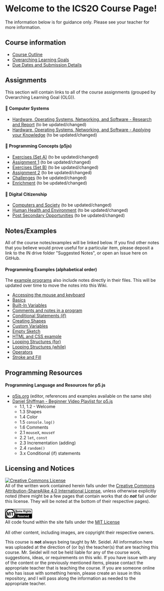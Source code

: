 # Welcome to the ICS2O Course Page!

The information below is for guidance only.  Please see your teacher for more information.

## Course information

* [Course Outline](./Course-Overview)
* [Overarching Learning Goals](./images/ICS2O.jpg)
* [Due Dates and Submission Details](./Due-Dates-and-Submission-Details)

## Assignments

This section will contain links to all of the course assignments (grouped by Overarching Learning Goal (OLG)).

#### &#x1F4D9; Computer Systems
* [Hardware, Operating Systems, Networking, and Software - Research and Report](./Hardware-OS-Network-Software-Research-And-Report) (to be updated/changed)
* [Hardware, Operating Systems, Networking, and Software - Applying your Knowledge](./Hardware-OS-Network-Software-Applying-Your-Knowledge) (to be updated/changed)

#### &#x1F4D8; Programming Concepts (p5js)
* [Exercises (Set A)](./Programming-Exercise-Set-A) (to be updated/changed)
* [Assignment 1](./Programming-Assignment-1) (to be updated/changed)
* [Exercises (Set B)](./Programming-Exercise-Set-B) (to be updated/changed)
* [Assignment 2](./Programming-Assignment-2) (to be updated/changed)
* [Challenges](./Programming-Challenges) (to be updated/changed)
* [Enrichment](./Programming-Enrichment) (to be updated/changed)

#### &#x1F4D7; Digital Citizenship
* [Computers and Society](./Computers-And-Society) (to be updated/changed)
* [Human Health and Environment](./Human-Health-and-Environment) (to be updated/changed)
* [Post Secondary Opportunities](./Post-Secondary-Opportunities) (to be updated/changed)


## Notes/Examples
All of the course notes/examples will be linked below. If you find other notes that you believe would prove useful for a particular item, please deposit a link to the IN drive folder "Suggested Notes", or open an Issue here on GitHub.

#### Programming Examples (alphabetical order)
The [example programs](https://github.com/johnfraserss/ICS2O/tree/master/Example%20Programs) also include notes directly in their files.  This will be updated over time to move the notes into this Wiki.

* [Accessing the mouse and keyboard](https://github.com/johnfraserss/ICS2O/tree/master/Example%20Programs/accessingMouseAndKeyboard)
* [Basics](https://github.com/johnfraserss/ICS2O/tree/master/Example%20Programs/basics)
* [Built-In Variables](https://github.com/johnfraserss/ICS2O/tree/master/Example%20Programs/builtInVariables)
* [Comments and notes in a program](https://github.com/johnfraserss/ICS2O/tree/master/Example%20Programs/commentsAndNotes)
* [Conditional Statements (if)](https://github.com/johnfraserss/ICS2O/tree/master/Example%20Programs/conditionalStatements)
* [Creating Shapes](https://github.com/johnfraserss/ICS2O/tree/master/Example%20Programs/creatingShapes)
* [Custom Variables](https://github.com/johnfraserss/ICS2O/tree/master/Example%20Programs/customVariables)
* [Empty Sketch](https://github.com/johnfraserss/ICS2O/tree/master/Example%20Programs/emptySketch)
* [HTML and CSS example](https://github.com/johnfraserss/ICS2O/tree/master/Example%20Programs/HTMLandCSS)
* [Looping Structures (for)](https://github.com/johnfraserss/ICS2O/tree/master/Example%20Programs/loopingStructuresFor)
* [Looping Structures (while)](https://github.com/johnfraserss/ICS2O/tree/master/Example%20Programs/loopingStructuresWhile)
* [Operators](https://github.com/johnfraserss/ICS2O/tree/master/Example%20Programs/operators)
* [Stroke and Fill](https://github.com/johnfraserss/ICS2O/tree/master/Example%20Programs/strokeAndFill)


## Programming Resources
#### Programming Language and Resources for p5.js
* [p5js.org](https://p5js.org/) (editor, references and examples available on the same site)
* [Daniel Shiffman - Beginner Video Playlist for p5.js](https://www.youtube.com/watch?v=HerCR8bw_GE&list=PLRqwX-V7Uu6Zy51Q-x9tMWIv9cueOFTFA)
  * 1.1, 1.2 - Welcome
  * 1.3 Shapes
  * 1.4 Color
  * 1.5 `console.log()`
  * 1.6 Comments
  * 2.1 `mouseX`, `mouseY`
  * 2.2 `let`, `const`
  * 2.3 Incrementation (adding)
  * 2.4 `random()`
  * 3.x Conditional (if) statements

## Licensing and Notices
<a rel="license" href="http://creativecommons.org/licenses/by-sa/4.0/"><img alt="Creative Commons License" style="border-width:0" src="https://i.creativecommons.org/l/by-sa/4.0/88x31.png" /></a><br/>
All of the written work contained herein falls under the <a rel="license" href="http://creativecommons.org/licenses/by-sa/4.0/">Creative Commons Attribution-ShareAlike 4.0 International License</a>, unless otherwise explicitly noted (there might be a few pages that contain works that do _**not**_ fall under this license.  They will be noted at the bottom of their respective pages).<br/><br/>
<a href="https://github.com/johnfraserss/ICS2O/blob/master/LICENSE.md" rel="license"><img src="./images/mit.png" /></a><br/>
All code found within the site falls under the [MIT License](https://github.com/johnfraserss/ICS2O/blob/master/LICENSE.md)<br/><br/>
All other content, including images, are copyright their respective owners.

This course is **not** always being taught by Mr. Seidel.  All information here was uploaded at the direction of (or by) the teacher(s) that are teaching this course.  Mr. Seidel will not be held liable for any of the course work, suggestions, ideas, or requirements on this wiki.  If you have issue with any of the content or the previously mentioned items, please contact the appropriate teacher that is teaching the course.  If you are someone online who has issue with something herein, please create an issue in this repository, and I will pass along the information as needed to the appropriate teacher.